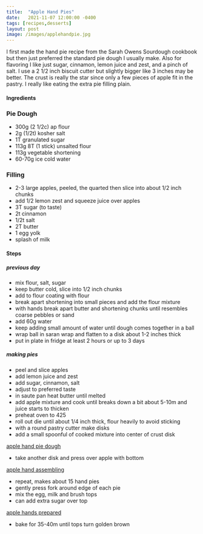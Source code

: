 ```yaml
---
title:  "Apple Hand Pies"
date:   2021-11-07 12:00:00 -0400
tags: [recipes,desserts]
layout: post
image: /images/applehandpie.jpg
---
```


I first made the hand pie recipe from the Sarah Owens Sourdough cookbook but then just preferred the standard pie dough I usually make.  Also for flavoring I like just sugar, cinnamon, lemon juice and zest, and a pinch of salt.  I use a 2 1/2 inch biscuit cutter but slightly bigger like 3 inches may be better.  The crust is really the star since only a few pieces
of apple fit in the pastry.  I really like eating the extra pie filling plain.

#### Ingredients
### Pie Dough
* 300g (2 1/2c) ap flour
* 2g (1/2t) kosher salt
* 1T granulated sugar
* 113g 8T (1 stick) unsalted flour
* 113g vegetable shortening
* 60-70g ice cold water
### Filling
- 2-3 large apples, peeled, the quarted then slice into about 1/2 inch chunks
- add 1/2 lemon zest and squeeze juice over apples
- 3T sugar (to taste)
- 2t cinnamon
- 1/2t salt
- 2T butter
- 1 egg yolk
- splash of milk

#### Steps
##### previous day
- mix flour, salt, sugar
- keep butter cold, slice into 1/2 inch chunks
- add to flour coating with flour
- break apart shortening into small pieces and add the flour mixture
- with hands break apart butter and shortening chunks until resembles coarse pebbles or sand
- add 60g water
- keep adding small amount of water until dough comes together in a ball
- wrap ball in saran wrap and flatten to a disk about 1-2 inches thick
- put in plate in fridge at least 2 hours or up to 3 days
##### making pies
- peel and slice apples
- add lemon juice and zest
- add sugar, cinnamon, salt
- adjust to preferred taste
- in saute pan heat butter until melted
- add apple mixture and cook until breaks down a bit about 5-10m and juice starts to thicken
- preheat oven to 425
- roll out die until about 1/4 inch thick, flour heavily to avoid sticking
- with a round pastry cutter make disks
- add a small spoonful of cooked mixture into center of crust disk

[apple hand pie dough](images/applehandpie1.jpg)

- take another disk and press over apple with bottom

[apple hand assembling](images/applehandpie2.jpg)

- repeat, makes about 15 hand pies
- gently press fork around edge of each pie
- mix the egg, milk and brush tops
- can add extra sugar over top

[apple hands prepared](images/applehandpie3.jpg)

- bake for 35-40m until tops turn golden brown